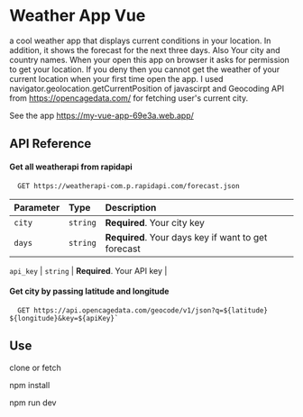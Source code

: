 
# Weather App Vue

a cool weather app that displays current conditions in your location. In addition, it shows the forecast for the next three days. Also Your city and country names.
When your open this app on browser it asks for permission to get your location. If you deny then you cannot get the weather of your current location when your first time open the app.
I used  navigator.geolocation.getCurrentPosition of javascirpt and Geocoding API from https://opencagedata.com/ for fetching user's current city. 

See the app 
https://my-vue-app-69e3a.web.app/

 



## API Reference

#### Get all weatherapi from rapidapi

```http
  GET https://weatherapi-com.p.rapidapi.com/forecast.json
```

| Parameter | Type     | Description                |
| :-------- | :------- | :------------------------- |
| `city` | `string` | **Required**. Your city key |
| `days` | `string` | **Required**. Your days key if want to get forecast |

`api_key` | `string` | **Required**. Your API key |

#### Get city by passing latitude and longitude

```http
  GET https://api.opencagedata.com/geocode/v1/json?q=${latitude} ${longitude}&key=${apiKey}`
```




## Use

clone or fetch

npm install

npm run dev